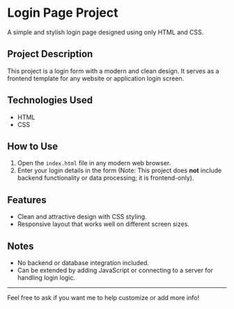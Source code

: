 # Login Page Project

A simple and stylish login page designed using only HTML and CSS.

## Project Description
This project is a login form with a modern and clean design. It serves as a frontend template for any website or application login screen.

## Technologies Used
- HTML
- CSS

## How to Use
1. Open the `index.html` file in any modern web browser.
2. Enter your login details in the form (Note: This project does **not** include backend functionality or data processing; it is frontend-only).

## Features
- Clean and attractive design with CSS styling.
- Responsive layout that works well on different screen sizes.

## Notes
- No backend or database integration included.
- Can be extended by adding JavaScript or connecting to a server for handling login logic.

---

Feel free to ask if you want me to help customize or add more info!
